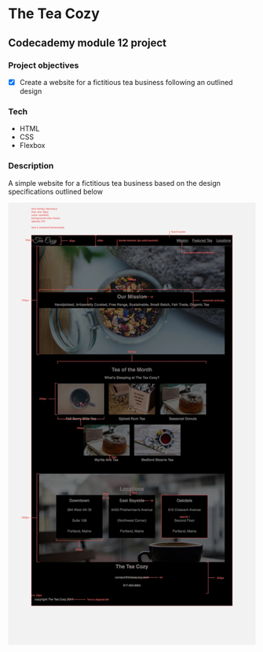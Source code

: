 # The Tea Cozy

## Codecademy module 12 project

### Project objectives
+ [x] Create a website for a fictitious tea business following an outlined design

### Tech
+ HTML
+ CSS
+ Flexbox

### Description
A simple website for a fictitious tea business based on the design specifications outlined below

![design goal](resources/images/img-tea-cozy-redline.jpeg)